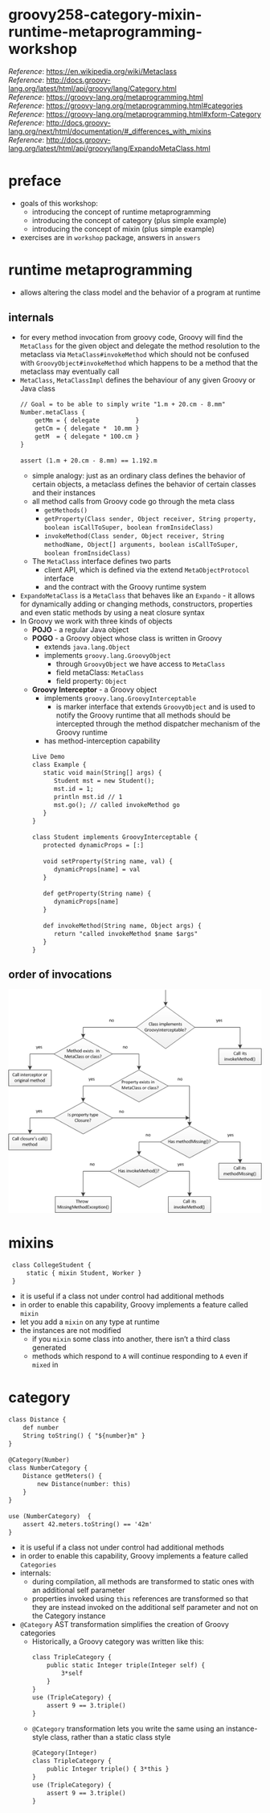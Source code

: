 # groovy258-category-mixin-runtime-metaprogramming-workshop

_Reference_: https://en.wikipedia.org/wiki/Metaclass  
_Reference_: http://docs.groovy-lang.org/latest/html/api/groovy/lang/Category.html  
_Reference_: https://groovy-lang.org/metaprogramming.html  
_Reference_: https://groovy-lang.org/metaprogramming.html#categories  
_Reference_: https://groovy-lang.org/metaprogramming.html#xform-Category  
_Reference_: http://docs.groovy-lang.org/next/html/documentation/#_differences_with_mixins  
_Reference_: http://docs.groovy-lang.org/latest/html/api/groovy/lang/ExpandoMetaClass.html

# preface
* goals of this workshop:
    * introducing the concept of runtime metaprogramming
    * introducing the concept of category (plus simple example)
    * introducing the concept of mixin (plus simple example)
* exercises are in `workshop` package, answers in `answers`
# runtime metaprogramming
* allows altering the class model and the behavior of a program at runtime
## internals
* for every method invocation from groovy code, Groovy will find the `MetaClass` for the given object 
and delegate the method resolution to the metaclass via `MetaClass#invokeMethod` which should not be confused 
with `GroovyObject#invokeMethod` which happens to be a method that the metaclass may eventually call
* `MetaClass`, `MetaClassImpl` defines the behaviour of any given Groovy or Java class
    ```
    // Goal = to be able to simply write "1.m + 20.cm - 8.mm"
    Number.metaClass {
        getMm = { delegate          }
        getCm = { delegate *  10.mm }
        getM  = { delegate * 100.cm }
    }
    
    assert (1.m + 20.cm - 8.mm) == 1.192.m
    ```
    * simple analogy: just as an ordinary class defines the behavior of certain objects, a metaclass defines 
    the behavior of certain classes and their instances
    * all method calls from Groovy code go through the meta class
        * `getMethods()`
        * `getProperty​(Class sender, Object receiver, String property, boolean isCallToSuper, boolean fromInsideClass)`
        * `invokeMethod​(Class sender, Object receiver, String methodName, Object[] arguments, boolean isCallToSuper, boolean fromInsideClass)`
    * The `MetaClass` interface defines two parts
        * client API, which is defined via the extend `MetaObjectProtocol` interface 
        * and the contract with the Groovy runtime system
* `ExpandoMetaClass` is a `MetaClass` that behaves like an `Expando` - it allows for dynamically adding or changing 
methods, constructors, properties and even static methods by using a neat closure syntax
* In Groovy we work with three kinds of objects
    * **POJO** - a regular Java object
    * **POGO** - a Groovy object whose class is written in Groovy
        * extends `java.lang.Object`
        * implements `groovy.lang.GroovyObject`
            * through `GroovyObject` we have access to `MetaClass`
            * field metaClass: `MetaClass`
            * field property: `Object`
    * **Groovy Interceptor** - a Groovy object
        * implements `groovy.lang.GroovyInterceptable`
            * is marker interface that extends `GroovyObject` and is used to notify the Groovy runtime that 
            all methods should be intercepted through the method dispatcher mechanism of the Groovy runtime
        * has method-interception capability
        ```
        Live Demo
        class Example {
           static void main(String[] args) {
              Student mst = new Student();
              mst.id = 1;
              println mst.id // 1
              mst.go(); // called invokeMethod go
           } 
        }
         
        class Student implements GroovyInterceptable {
           protected dynamicProps = [:]  
            
           void setProperty(String name, val) {
              dynamicProps[name] = val
           } 
           
           def getProperty(String name) {
              dynamicProps[name]
           }
           
           def invokeMethod(String name, Object args) {
              return "called invokeMethod $name $args"
           }
        }
        ```
## order of invocations
![alt text](img/GroovyInterceptions.png)
    
# mixins
```
 class CollegeStudent {
     static { mixin Student, Worker }
 }
```
* it is useful if a class not under control had additional methods
* in order to enable this capability, Groovy implements a feature called `mixin`
* let you add a `mixin` on any type at runtime
* the instances are not modified
    * if you `mixin` some class into another, there isn’t a third class generated
    * methods which respond to `A` will continue responding to `A` even if `mixed` in
# category
```
class Distance {
    def number
    String toString() { "${number}m" }
}

@Category(Number)
class NumberCategory {
    Distance getMeters() {
        new Distance(number: this)
    }
}

use (NumberCategory)  {
    assert 42.meters.toString() == '42m'
}
```
* it is useful if a class not under control had additional methods 
* in order to enable this capability, Groovy implements a feature called `Categories`
* internals: 
    * during compilation, all methods are transformed to static ones with an additional self parameter 
    * properties invoked using `this` references are transformed so that they are instead invoked on the 
    additional self parameter and not on the Category instance
* `@Category` AST transformation simplifies the creation of Groovy categories
    * Historically, a Groovy category was written like this:
        ```
        class TripleCategory {
            public static Integer triple(Integer self) {
                3*self
            }
        }
        use (TripleCategory) {
            assert 9 == 3.triple()
        }
        ```
    * `@Category` transformation lets you write the same using an instance-style class, rather than a static class style
        ```
        @Category(Integer)
        class TripleCategory {
            public Integer triple() { 3*this }
        }
        use (TripleCategory) {
            assert 9 == 3.triple()
        }
        ```